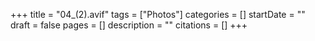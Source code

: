 +++
title = "04_(2).avif"
tags = ["Photos"]
categories = []
startDate = ""
draft = false
pages = []
description = ""
citations = []
+++
